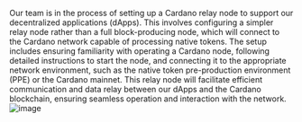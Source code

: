 Our team is in the process of setting up a Cardano relay node to support our decentralized applications (dApps). This involves configuring a simpler relay node rather than a full block-producing node, which will connect to the Cardano network capable of processing native tokens. The setup includes ensuring familiarity with operating a Cardano node, following detailed instructions to start the node, and connecting it to the appropriate network environment, such as the native token pre-production environment (PPE) or the Cardano mainnet. This relay node will facilitate efficient communication and data relay between our dApps and the Cardano blockchain, ensuring seamless operation and interaction with the network.
![image](https://github.com/user-attachments/assets/e98b18c4-812d-4651-921c-af95f359311a)
